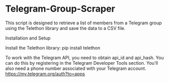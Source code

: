 # Telegram-Group-Scraper

This script is designed to retrieve a list of members from a Telegram group using the Telethon library and save the data to a CSV file.

Installation and Setup

Install the Telethon library:
pip install telethon

To work with the Telegram API, you need to obtain api_id and api_hash. You can do this by registering in the Telegram Developer Tools section. You'll also need a phone number associated with your Telegram account.
https://my.telegram.org/auth?to=apps
